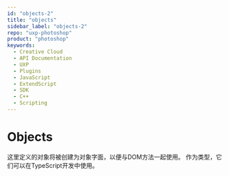 ```yaml
---
id: "objects-2"
title: "objects"
sidebar_label: "objects-2"
repo: "uxp-photoshop"
product: "photoshop"
keywords:
  - Creative Cloud
  - API Documentation
  - UXP
  - Plugins
  - JavaScript
  - ExtendScript
  - SDK
  - C++
  - Scripting
---
```


# Objects

这里定义的对象将被创建为对象字面，以便与DOM方法一起使用。
作为类型，它们可以在TypeScript开发中使用。

